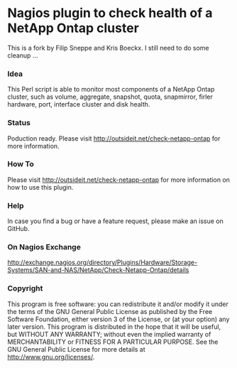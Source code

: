 # Nagios plugin to check health of a NetApp Ontap cluster

This is a fork by Filip Sneppe and Kris Boeckx. I still need to do some cleanup ...

### Idea

This Perl script is able to monitor most components of a NetApp Ontap cluster, such as volume, aggregate, 
snapshot, quota, snapmirror, firler hardware, port, interface cluster and disk health.

### Status

Poduction ready. Please visit http://outsideit.net/check-netapp-ontap for more information.

### How To

Please visit http://outsideit.net/check-netapp-ontap for more information on how to use this plugin.

### Help

In case you find a bug or have a feature request, please make an issue on GitHub.

### On Nagios Exchange

http://exchange.nagios.org/directory/Plugins/Hardware/Storage-Systems/SAN-and-NAS/NetApp/Check-Netapp-Ontap/details

### Copyright

This program is free software: you can redistribute it and/or modify it under the terms of the GNU General Public 
License as published by the Free Software Foundation, either version 3 of the License, or (at your option) any later 
version. This program is distributed in the hope that it will be useful, but WITHOUT ANY WARRANTY; without even the 
implied warranty of MERCHANTABILITY or FITNESS FOR A PARTICULAR PURPOSE. See the GNU General Public License for more 
details at <http://www.gnu.org/licenses/>.
